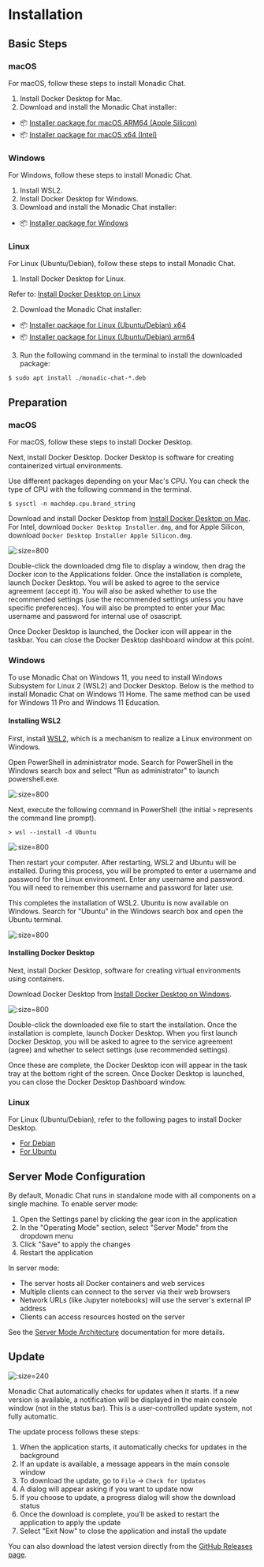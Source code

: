 # Installation

## Basic Steps

<!-- tabs:start -->

### **macOS**

For macOS, follow these steps to install Monadic Chat.

1. Install Docker Desktop for Mac.
2. Download and install the Monadic Chat installer:

- 📦 [Installer package for macOS ARM64 (Apple Silicon)](https://github.com/yohasebe/monadic-chat/releases/download/v0.9.93/Monadic.Chat-0.9.93-arm64.dmg)
- 📦 [Installer package for macOS x64 (Intel)](https://github.com/yohasebe/monadic-chat/releases/download/v0.9.93/Monadic.Chat-0.9.93-x64.dmg)


### **Windows**

For Windows, follow these steps to install Monadic Chat.

1. Install WSL2.
2. Install Docker Desktop for Windows.
3. Download and install the Monadic Chat installer:

- 📦 [Installer package for Windows](https://github.com/yohasebe/monadic-chat/releases/download/v0.9.93/Monadic.Chat.Setup.0.9.93.exe)


### **Linux**

For Linux (Ubuntu/Debian), follow these steps to install Monadic Chat.

1. Install Docker Desktop for Linux.

Refer to: [Install Docker Desktop on Linux](https://docs.docker.jp/desktop/install/linux-install.html)

2. Download the Monadic Chat installer:

- 📦 [Installer package for Linux (Ubuntu/Debian) x64](https://github.com/yohasebe/monadic-chat/releases/download/v0.9.93/monadic-chat_0.9.93_amd64.deb)
- 📦 [Installer package for Linux (Ubuntu/Debian) arm64](https://github.com/yohasebe/monadic-chat/releases/download/v0.9.93/monadic-chat_0.9.93_arm64.deb)


3. Run the following command in the terminal to install the downloaded package:

```shell
$ sudo apt install ./monadic-chat-*.deb
```

<!-- tabs:end -->

## Preparation

<!-- tabs:start -->

### **macOS**

For macOS, follow these steps to install Docker Desktop.

Next, install Docker Desktop. Docker Desktop is software for creating containerized virtual environments.

Use different packages depending on your Mac's CPU. You can check the type of CPU with the following command in the terminal.

```shell
$ sysctl -n machdep.cpu.brand_string
```

Download and install Docker Desktop from [Install Docker Desktop on Mac](https://hub.docker.com/editions/community/docker-ce-desktop-mac). For Intel, download `Docker Desktop Installer.dmg`, and for Apple Silicon, download `Docker Desktop Installer Apple Silicon.dmg`.

![](../assets/images/mac-docker-download.png ':size=800')

Double-click the downloaded dmg file to display a window, then drag the Docker icon to the Applications folder. Once the installation is complete, launch Docker Desktop. You will be asked to agree to the service agreement (accept it). You will also be asked whether to use the recommended settings (use the recommended settings unless you have specific preferences). You will also be prompted to enter your Mac username and password for internal use of osascript.

Once Docker Desktop is launched, the Docker icon will appear in the taskbar. You can close the Docker Desktop dashboard window at this point.

### **Windows**

To use Monadic Chat on Windows 11, you need to install Windows Subsystem for Linux 2 (WSL2) and Docker Desktop. Below is the method to install Monadic Chat on Windows 11 Home. The same method can be used for Windows 11 Pro and Windows 11 Education.

#### Installing WSL2

First, install [WSL2](https://brew.sh), which is a mechanism to realize a Linux environment on Windows.

Open PowerShell in administrator mode. Search for PowerShell in the Windows search box and select "Run as administrator" to launch powershell.exe.

![](../assets/images/win-powershell.png ':size=800')

Next, execute the following command in PowerShell (the initial `>` represents the command line prompt).

```shell
> wsl --install -d Ubuntu 
```

![](../assets/images/win-wsl-install.png ':size=800')

Then restart your computer. After restarting, WSL2 and Ubuntu will be installed. During this process, you will be prompted to enter a username and password for the Linux environment. Enter any username and password. You will need to remember this username and password for later use.

This completes the installation of WSL2. Ubuntu is now available on Windows. Search for "Ubuntu" in the Windows search box and open the Ubuntu terminal.

![](../assets/images/win-ubuntu.png ':size=800')

#### Installing Docker Desktop

Next, install Docker Desktop, software for creating virtual environments using containers.

Download Docker Desktop from [Install Docker Desktop on Windows](https://hub.docker.com/editions/community/docker-ce-desktop-windows).

![](../assets/images/win-docker-download.png ':size=800')

Double-click the downloaded exe file to start the installation. Once the installation is complete, launch Docker Desktop. When you first launch Docker Desktop, you will be asked to agree to the service agreement (agree) and whether to select settings (use recommended settings).

Once these are complete, the Docker Desktop icon will appear in the task tray at the bottom right of the screen. Once Docker Desktop is launched, you can close the Docker Desktop Dashboard window.

### **Linux**

For Linux (Ubuntu/Debian), refer to the following pages to install Docker Desktop.

- [For Debian](https://docs.docker.jp/desktop/install/debian.html)
- [For Ubuntu](https://docs.docker.jp/desktop/install/ubuntu.html)

<!-- tabs:end -->

## Server Mode Configuration

By default, Monadic Chat runs in standalone mode with all components on a single machine. To enable server mode:

1. Open the Settings panel by clicking the gear icon in the application
2. In the "Operating Mode" section, select "Server Mode" from the dropdown menu
3. Click "Save" to apply the changes
4. Restart the application

In server mode:
- The server hosts all Docker containers and web services
- Multiple clients can connect to the server via their web browsers
- Network URLs (like Jupyter notebooks) will use the server's external IP address
- Clients can access resources hosted on the server

See the [Server Mode Architecture](../docker-integration/basic-architecture.md#server-mode) documentation for more details.

## Update

![](../assets/images/monadic-chat-menu.png ':size=240')

Monadic Chat automatically checks for updates when it starts. If a new version is available, a notification will be displayed in the main console window (not in the status bar). This is a user-controlled update system, not fully automatic.

The update process follows these steps:

1. When the application starts, it automatically checks for updates in the background
2. If an update is available, a message appears in the main console window
3. To download the update, go to `File` → `Check for Updates`
4. A dialog will appear asking if you want to update now
5. If you choose to update, a progress dialog will show the download status
6. Once the download is complete, you'll be asked to restart the application to apply the update
7. Select "Exit Now" to close the application and install the update

You can also download the latest version directly from the [GitHub Releases page](https://github.com/yohasebe/monadic-chat/releases/latest).